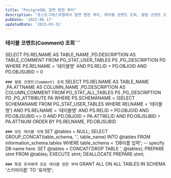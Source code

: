 ```yaml
---
title: "PostgreSQL 알면 편한 쿼리"
description: "포스트그레스큐엘에서 알면 편한 쿼리, 테이블 코멘트 조회, 컬럼 코멘트 조회, 모든 테이블 삭제, 특정 유저에게 모든 테이블 권한 부여."
pubDate: '2022-06-17'
updatedDate: '2023-03-31'
---
```


### 테이블 코멘트(Comment) 조회```

SELECT PS.RELNAME    AS TABLE_NAME
      ,PD.DESCRIPTION AS TABLE_COMMENT
  FROM PG_STAT_USER_TABLES PS
      ,PG_DESCRIPTION      PD
 WHERE PS.RELNAME  = '테이블명'
   AND PS.RELID   = PD.OBJOID
   AND PD.OBJSUBID  = 0

```### 컬럼 코멘트(Comment) 조회```
SELECT PS.RELNAME    AS TABLE_NAME
      ,PA.ATTNAME     AS COLUMN_NAME
      ,PD.DESCRIPTION AS COLUMN_COMMENT
  FROM PG_STAT_ALL_TABLES PS
      ,PG_DESCRIPTION     PD
      ,PG_ATTRIBUTE       PA
 WHERE PS.SCHEMANAME = (SELECT SCHEMANAME
                            FROM PG_STAT_USER_TABLES
                           WHERE RELNAME = '테이블명')
   AND PS.RELNAME  = '테이블명'
   AND PS.RELID   = PD.OBJOID
   AND PD.OBJSUBID <> 0
   AND PD.OBJOID    = PA.ATTRELID
   AND PD.OBJSUBID  = PA.ATTNUM
 ORDER BY PS.RELNAME, PD.OBJSUBID

```### 모든 테이블 삭제```
SET @tables = NULL;
SELECT GROUP_CONCAT(table_schema, '.', table_name) INTO @tables
  FROM information_schema.tables
  WHERE table_schema = 'DB이름 입력'; -- specify DB name here.
SET @tables = CONCAT('DROP TABLE ', @tables);
PREPARE stmt FROM @tables;
EXECUTE stmt;
DEALLOCATE PREPARE stmt;

```### 특정 유저에게 모든 테이블 권한 부여```
GRANT ALL ON ALL TABLES IN SCHEMA '스키마이름' TO '유저명';

```